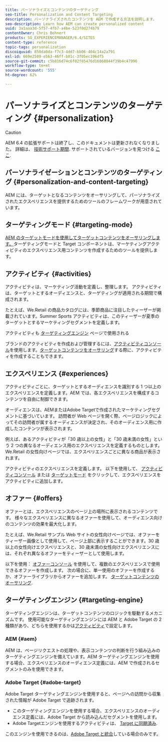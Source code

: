 ```yaml
---
title: パーソナライズとコンテンツのターゲティング
seo-title: Personalization and Content Targeting
description: パーソナライズされたコンテンツを AEM で作成する方法を説明します。
seo-description: Learn how AEM can create personalized content
uuid: 3a1aaa3d-5f57-4fb7-a4be-523f0d274b79
contentOwner: Chris Bohnert
products: SG_EXPERIENCEMANAGER/6.4/SITES
content-type: reference
topic-tags: personalization
discoiquuid: 850da0da-f7c3-4dd7-bb06-404c14a2a791
exl-id: 669e2509-e563-46ff-b01c-3f05ec196df5
source-git-commit: c5b816d74c6f02f85476d16868844f39b4c47996
workflow-type: tm+mt
source-wordcount: '555'
ht-degree: 62%

---
```


# パーソナライズとコンテンツのターゲティング {#personalization}

>[!CAUTION]
>
>AEM 6.4 の拡張サポートは終了し、このドキュメントは更新されなくなりました。 詳細は、 [技術サポート期間](https://helpx.adobe.com/jp/support/programs/eol-matrix.html). サポートされているバージョンを見つける [ここ](https://experienceleague.adobe.com/docs/?lang=ja).

## パーソナライゼーションとコンテンツのターゲティング {#personalization-and-content-targeting}

AEM には、ターゲットとなるコンテンツをオーサリングして、パーソナライズされたエクスペリエンスを提供するためのツールのフレームワークが用意されています。

## ターゲティングモード {#targeting-mode}

[AEM のターゲットモードを使用してターゲットコンテンツをオーサリングします。](/help/sites-authoring/content-targeting-touch.md)ターゲティングモードと Target コンポーネントは、マーケティングアクティビティのエクスペリエンス用コンテンツを作成するためのツールを提供します。

## アクティビティ {#activities}

アクティビティは、マーケティング活動を定義し、整理します。 アクティビティは、ターゲットとするオーディエンスと、ターゲティングが適用される期間で構成されます。

たとえば、We.Retail の商品カタログには、季節商品に注目したティーザーが掲載されています。Summer Sports アクティビティは、このティーザーが夏季のターゲットとするマーケティングセグメントを定義します。

アクティビティも [ターゲティングエンジン](/help/sites-authoring/personalization.md#targeting-engine) ページで使用される

ブランドのアクティビティを作成および管理するには、[アクティビティコンソール](/help/sites-authoring/activitylib.md)を使用します。[ターゲットコンテンツをオーサリング](/help/sites-authoring/content-targeting-touch.md)する際に、アクティビティを作成することもできます。

## エクスペリエンス {#experiences}

アクティビティごとに、ターゲットとするオーディエンスを識別する 1 つ以上のエクスペリエンスを定義します。AEM では、各エクスペリエンスを構成するコンテンツを自由に制御できます。

オーディエンスは、AEMまたはAdobe Targetで作成されたマーケティングセグメントに基づいています。 訪問者が Web ページを開く際、ページロジックによってその訪問者が属するオーディエンスが決定され、そのオーディエンス用に作成したコンテンツが表示されます。

例えば、あるアクティビティが「30 歳以上の女性」と「30 歳未満の女性」という 2 つの異なるオーディエンス用のエクスペリエンスを定義するものとします。We.Retail の女性向けページでは、エクスペリエンスごとに異なる商品が表示されます。

アクティビティのエクスペリエンスを定義します。 以下を使用して、 [アクティビティコンソール](/help/sites-authoring/activitylib.md#adding-editing-an-activity-using-the-activities-console) または [ターゲットモード](/help/sites-authoring/content-targeting-touch.md#adding-and-removing-experiences-using-targeting-mode) をクリックして、エクスペリエンスをアクティビティに追加します。

## オファー {#offers}

オファーとは、エクスペリエンスのページ上の場所に表示されるコンテンツです。 様々なエクスペリエンスに異なるオファーを使用して、オーディエンス向けのコンテンツの効果を最大化します。

たとえば、We.Retail サンプル Web サイトの女性向けページでは、オファーをティーザー画像として使用して、ページ上部に表示することができます。30 歳以上の女性向けエクスペリエンスと、30 歳未満の女性向けエクスペリエンスには、それぞれ異なるオファーをティーザーとして使用します。

以下を使用： [オファーコンソール](/help/sites-authoring/offerlib.md) を使用して、複数のエクスペリエンスで使用できるオファーを作成します。 次の場合に、単一使用のオファーを作成するか、オファーライブラリからオファーを追加します。 [ターゲットコンテンツのオーサリング](/help/sites-authoring/content-targeting-touch.md).

## ターゲティングエンジン {#targeting-engine}

ターゲティングエンジンは、ターゲットコンテンツのロジックを駆動するメカニズムです。 使用可能なターゲティングエンジンには AEM と Adobe Target の 2 種類があり、どちらを使用するかは[アクティビティ](/help/sites-authoring/activitylib.md)で設定します。

### AEM {#aem}

AEM は、ページリクエストの処理や、表示コンテンツの判断を行う組み込みのターゲティングエンジンを備えています。AEM ターゲティングエンジンを使用する場合、エクスペリエンスのオーディエンス定義には、AEM で作成されるセグメントのみを使用できます。

### Adobe Target {#adobe-target}

Adobe Target ターゲティングエンジンを使用すると、ページへの訪問から収集された情報が Adobe Target で追跡されます。

* このターゲティングエンジンを使用する場合、エクスペリエンスのオーディエンス定義には、Adobe Target から読み込んだセグメントを使用します。
* Adobe Targetエンジンを使用するアクティビティは、 [Target に同期済み](/help/sites-authoring/activitylib.md#synchronizing-activities-with-adobe-target).

このエンジンを使用できるのは、[Adobe Target と統合](/help/sites-administering/opt-in.md)している場合のみです。
